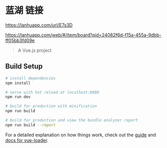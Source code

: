 # 蓝湖 链接
https://lanhuapp.com/url/E7s3D

https://lanhuapp.com/web/#/item/board?pid=24082f6d-f15a-455a-9dbb-ff05bb3fd09e

> A Vue.js project

## Build Setup

``` bash
# install dependencies
npm install

# serve with hot reload at localhost:8080
npm run dev

# build for production with minification
npm run build

# build for production and view the bundle analyzer report
npm run build --report
```

For a detailed explanation on how things work, check out the [guide](http://vuejs-templates.github.io/webpack/) and [docs for vue-loader](http://vuejs.github.io/vue-loader).
